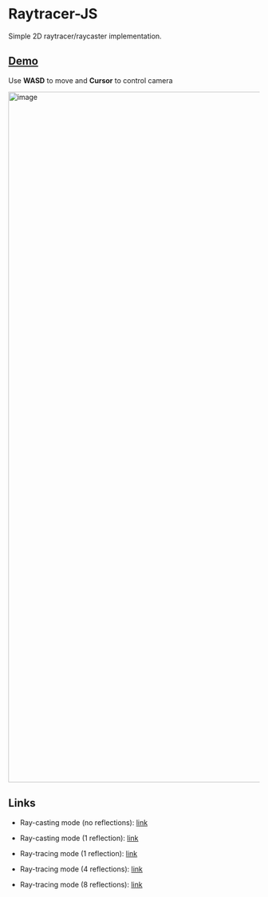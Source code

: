 # Raytracer-JS
Simple 2D raytracer/raycaster implementation.

## [Demo](https://dra1ex.github.io/raytracer-js/)

Use **WASD** to move and **Cursor** to control camera

<img width="1382" alt="image" src="https://github.com/DrA1ex/raytracer-js/assets/1194059/8bbc38b2-2321-4f1d-a7db-d60f66aca466">

## Links
- Ray-casting mode (no reflections): [link](https://dra1ex.github.io/raytracer-js/?reflection_count=0)
- Ray-casting mode (1 reflection): [link](https://dra1ex.github.io/raytracer-js/?reflection_count=1)

- Ray-tracing mode (1 reflection): [link](https://dra1ex.github.io/raytracer-js/?accumulate_light=true&reflection_spread=30)
- Ray-tracing mode (4 reflections): [link](https://dra1ex.github.io/raytracer-js/?accumulate_light=true&trace_steps=100&reflection_count=4&reflection_sub_step_count=2&reflection_spread=30&reflection_energy_loss=0.2)
- Ray-tracing mode (8 reflections): [link](https://dra1ex.github.io/raytracer-js/?accumulate_light=true&trace_steps=50&reflection_count=8&reflection_sub_step_count=2&reflection_spread=30&reflection_energy_loss=0.3)
